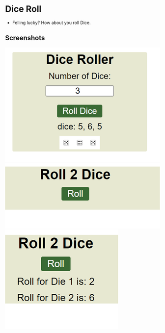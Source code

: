# Dice Roll
* Felling lucky? How about you roll Dice.

## Screenshots

![App Image](./app_images/dice_roller.png)
![App Image](./app_images/start.png)
![App Image](./app_images/roll.png)
